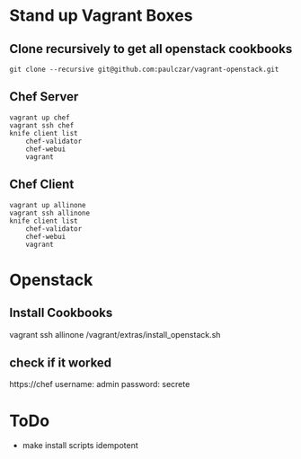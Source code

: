 Stand up Vagrant Boxes
======================

Clone recursively to get all openstack cookbooks
------------------------------------------------

`git clone --recursive git@github.com:paulczar/vagrant-openstack.git`  

Chef Server
-----------

    vagrant up chef
    vagrant ssh chef
    knife client list
        chef-validator
        chef-webui
        vagrant

Chef Client
-----------

    vagrant up allinone
    vagrant ssh allinone
    knife client list
        chef-validator
        chef-webui
        vagrant



Openstack
=========

Install Cookbooks
-----------------

vagrant ssh allinone
/vagrant/extras/install_openstack.sh


check if it worked
------------------

https://chef
username: admin
password: secrete

ToDo
====

* make install scripts idempotent